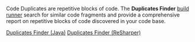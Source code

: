 [//]: # (title: Code Duplicates)
[//]: # (auxiliary-id: Code Duplicates)

Code Duplicates are repetitive blocks of code. The __Duplicates Finder__ [build runner](build-runner.md) search for similar code fragments and provide a comprehensive report on repetitive blocks of code discovered in your code base.

 <seealso>
        <category ref="admin-guide">
            <a href="duplicates-finder-java.md">Duplicates Finder (Java)</a>
            <a href="duplicates-finder-resharper.md">Duplicates Finder (ReSharper)</a>
        </category>
</seealso>